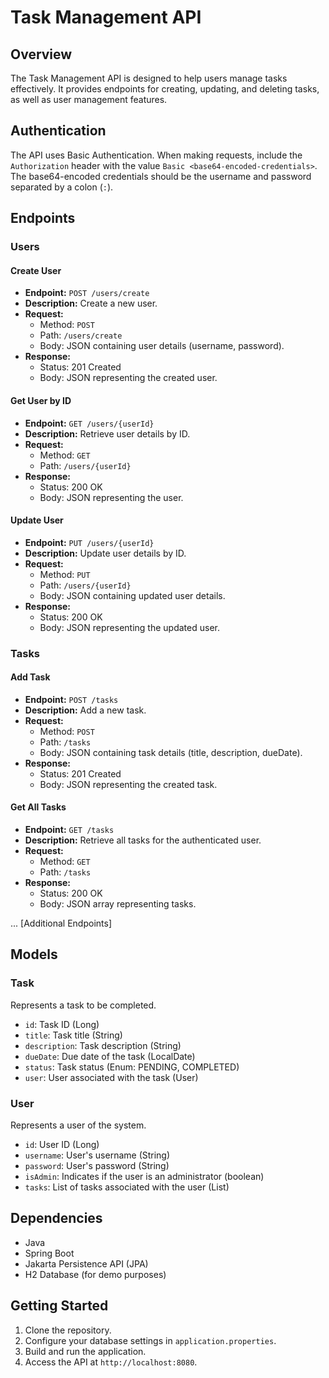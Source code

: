 # Task Management API

## Overview

The Task Management API is designed to help users manage tasks effectively. It provides endpoints for creating, updating, and deleting tasks, as well as user management features.

## Authentication

The API uses Basic Authentication. When making requests, include the `Authorization` header with the value `Basic <base64-encoded-credentials>`. The base64-encoded credentials should be the username and password separated by a colon (`:`).

## Endpoints

### Users

#### Create User

- **Endpoint:** `POST /users/create`
- **Description:** Create a new user.
- **Request:**
  - Method: `POST`
  - Path: `/users/create`
  - Body: JSON containing user details (username, password).
- **Response:**
  - Status: 201 Created
  - Body: JSON representing the created user.

#### Get User by ID

- **Endpoint:** `GET /users/{userId}`
- **Description:** Retrieve user details by ID.
- **Request:**
  - Method: `GET`
  - Path: `/users/{userId}`
- **Response:**
  - Status: 200 OK
  - Body: JSON representing the user.

#### Update User

- **Endpoint:** `PUT /users/{userId}`
- **Description:** Update user details by ID.
- **Request:**
  - Method: `PUT`
  - Path: `/users/{userId}`
  - Body: JSON containing updated user details.
- **Response:**
  - Status: 200 OK
  - Body: JSON representing the updated user.

### Tasks

#### Add Task

- **Endpoint:** `POST /tasks`
- **Description:** Add a new task.
- **Request:**
  - Method: `POST`
  - Path: `/tasks`
  - Body: JSON containing task details (title, description, dueDate).
- **Response:**
  - Status: 201 Created
  - Body: JSON representing the created task.

#### Get All Tasks

- **Endpoint:** `GET /tasks`
- **Description:** Retrieve all tasks for the authenticated user.
- **Request:**
  - Method: `GET`
  - Path: `/tasks`
- **Response:**
  - Status: 200 OK
  - Body: JSON array representing tasks.

... [Additional Endpoints]

## Models

### Task

Represents a task to be completed.

- `id`: Task ID (Long)
- `title`: Task title (String)
- `description`: Task description (String)
- `dueDate`: Due date of the task (LocalDate)
- `status`: Task status (Enum: PENDING, COMPLETED)
- `user`: User associated with the task (User)

### User

Represents a user of the system.

- `id`: User ID (Long)
- `username`: User's username (String)
- `password`: User's password (String)
- `isAdmin`: Indicates if the user is an administrator (boolean)
- `tasks`: List of tasks associated with the user (List<Task>)

## Dependencies

- Java
- Spring Boot
- Jakarta Persistence API (JPA)
- H2 Database (for demo purposes)

## Getting Started

1. Clone the repository.
2. Configure your database settings in `application.properties`.
3. Build and run the application.
4. Access the API at `http://localhost:8080`.


